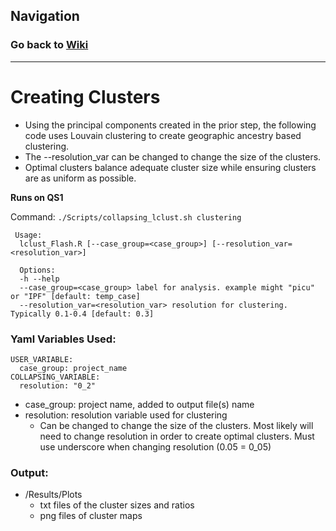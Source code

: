 ## Navigation
### Go back to <a href = "/Tutorial/Home.md">Wiki</a>
<hr>

# Creating Clusters

* Using the principal components created in the prior step, the following code uses Louvain clustering to create geographic ancestry based clustering. 
* The --resolution_var can be changed to change the size of the clusters. 
* Optimal clusters balance adequate cluster size while ensuring clusters are as uniform as possible.

**Runs on QS1**

Command: `./Scripts/collapsing_lclust.sh clustering`

```
 Usage: 
  lclust_Flash.R [--case_group=<case_group>] [--resolution_var=<resolution_var>]
  
  Options:
  -h --help
  --case_group=<case_group> label for analysis. example might "picu" or "IPF" [default: temp_case]
  --resolution_var=<resolution_var> resolution for clustering. Typically 0.1-0.4 [default: 0.3]
```
### Yaml Variables Used:
```
USER_VARIABLE:
  case_group: project_name
COLLAPSING_VARIABLE:
  resolution: "0_2"
```
* case_group: project name, added to output file(s) name
* resolution: resolution variable used for clustering
  * Can be changed to change the size of the clusters. Most likely will need to change resolution in order to create optimal clusters. Must use underscore when changing resolution (0.05 = 0_05)

### Output:
* /Results/Plots
  * txt files of the cluster sizes and ratios
  * png files of cluster maps